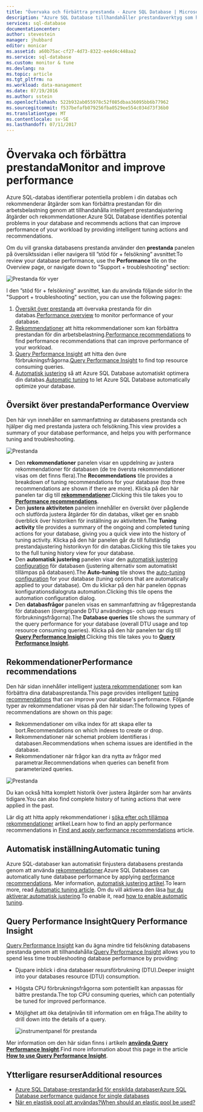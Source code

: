 ```yaml
---
title: "Övervaka och förbättra prestanda - Azure SQL Database | Microsoft Docs"
description: "Azure SQL Database tillhandahåller prestandaverktyg som hjälper dig att identifiera områden som kan förbättra aktuella frågeprestanda."
services: sql-database
documentationcenter: 
author: stevestein
manager: jhubbard
editor: monicar
ms.assetid: a60b75ac-cf27-4d73-8322-ee4d4c448aa2
ms.service: sql-database
ms.custom: monitor & tune
ms.devlang: na
ms.topic: article
ms.tgt_pltfrm: na
ms.workload: data-management
ms.date: 07/19/2016
ms.author: sstein
ms.openlocfilehash: 522b932ab055978c52f085dbaa36095bb6b77962
ms.sourcegitcommit: f537befafb079256fba0529ee554c034d73f36b0
ms.translationtype: MT
ms.contentlocale: sv-SE
ms.lasthandoff: 07/11/2017
---
```

# <a name="monitor-and-improve-performance"></a><span data-ttu-id="e2cb3-103">Övervaka och förbättra prestanda</span><span class="sxs-lookup"><span data-stu-id="e2cb3-103">Monitor and improve performance</span></span>
<span data-ttu-id="e2cb3-104">Azure SQL-databas identifierar potentiella problem i din databas och rekommenderar åtgärder som kan förbättra prestandan för din arbetsbelastning genom att tillhandahålla intelligent prestandajustering åtgärder och rekommendationer.</span><span class="sxs-lookup"><span data-stu-id="e2cb3-104">Azure SQL Database identifies potential problems in your database and recommends actions that can improve performance of your workload by providing intelligent tuning actions and recommendations.</span></span>

<span data-ttu-id="e2cb3-105">Om du vill granska databasens prestanda använder den **prestanda** panelen på översiktssidan i eller navigera till ”stöd för + felsökning” avsnittet:</span><span class="sxs-lookup"><span data-stu-id="e2cb3-105">To review your database performance, use the **Performance** tile on the Overview page, or navigate down to "Support + troubleshooting" section:</span></span>

   ![Prestanda för vyer](./media/sql-database-performance/entries.png)

<span data-ttu-id="e2cb3-107">I den ”stöd för + felsökning” avsnittet, kan du använda följande sidor:</span><span class="sxs-lookup"><span data-stu-id="e2cb3-107">In the "Support + troubleshooting" section, you can use the following pages:</span></span>


1. <span data-ttu-id="e2cb3-108">[Översikt över prestanda](#performance-overview) att övervaka prestanda för din databas.</span><span class="sxs-lookup"><span data-stu-id="e2cb3-108">[Performance overview](#performance-overview) to monitor performance of your database.</span></span> 
2. <span data-ttu-id="e2cb3-109">[Rekommendationer](#performance-recommendations) att hitta rekommendationer som kan förbättra prestandan för din arbetsbelastning.</span><span class="sxs-lookup"><span data-stu-id="e2cb3-109">[Performance recommendations](#performance-recommendations) to find performance recommendations that can improve performance of your workload.</span></span>
3. <span data-ttu-id="e2cb3-110">[Query Performance Insight](#query-performance-insight) att hitta den övre förbrukningsfrågorna.</span><span class="sxs-lookup"><span data-stu-id="e2cb3-110">[Query Performance Insight](#query-performance-insight) to find top resource consuming queries.</span></span>
4. <span data-ttu-id="e2cb3-111">[Automatisk justering](#automatic-tuning) så att Azure SQL Database automatiskt optimera din databas.</span><span class="sxs-lookup"><span data-stu-id="e2cb3-111">[Automatic tuning](#automatic-tuning) to let Azure SQL Database automatically optimize your database.</span></span>

## <a name="performance-overview"></a><span data-ttu-id="e2cb3-112">Översikt över prestanda</span><span class="sxs-lookup"><span data-stu-id="e2cb3-112">Performance Overview</span></span>
<span data-ttu-id="e2cb3-113">Den här vyn innehåller en sammanfattning av databasens prestanda och hjälper dig med prestanda justera och felsökning.</span><span class="sxs-lookup"><span data-stu-id="e2cb3-113">This view provides a summary of your database performance, and helps you with performance tuning and troubleshooting.</span></span> 

![Prestanda](./media/sql-database-performance/performance.png)

* <span data-ttu-id="e2cb3-115">Den **rekommendationer** panelen visar en uppdelning av justera rekommendationer för databasen (de tre översta rekommendationer visas om det finns flera).</span><span class="sxs-lookup"><span data-stu-id="e2cb3-115">The **Recommendations** tile provides a breakdown of tuning recommendations for your database (top three recommendations are shown if there are more).</span></span> <span data-ttu-id="e2cb3-116">Klicka på den här panelen tar dig till  **[rekommendationer](#performance-recommendations)**.</span><span class="sxs-lookup"><span data-stu-id="e2cb3-116">Clicking this tile takes you to **[Performance recommendations](#performance-recommendations)**.</span></span> 
* <span data-ttu-id="e2cb3-117">Den **justera aktiviteten** panelen innehåller en översikt över pågående och slutförda justera åtgärder för din databas, vilket ger en snabb överblick över historiken för inställning av aktiviteten.</span><span class="sxs-lookup"><span data-stu-id="e2cb3-117">The **Tuning activity** tile provides a summary of the ongoing and completed tuning actions for your database, giving you a quick view into the history of tuning activity.</span></span> <span data-ttu-id="e2cb3-118">Klicka på den här panelen går du till fullständig prestandajustering historikvyn för din databas.</span><span class="sxs-lookup"><span data-stu-id="e2cb3-118">Clicking this tile takes you to the full tuning history view for your database.</span></span>
* <span data-ttu-id="e2cb3-119">Den **automatisk justering** panelen visar den [automatisk justering configuration](sql-database-automatic-tuning-enable.md) för databasen (justering alternativ som automatiskt tillämpas på databasen).</span><span class="sxs-lookup"><span data-stu-id="e2cb3-119">The **Auto-tuning** tile shows the [auto-tuning configuration](sql-database-automatic-tuning-enable.md) for your database (tuning options that are automatically applied to your database).</span></span> <span data-ttu-id="e2cb3-120">Om du klickar på den här panelen öppnas konfigurationsdialogruta automation.</span><span class="sxs-lookup"><span data-stu-id="e2cb3-120">Clicking this tile opens the automation configuration dialog.</span></span>
* <span data-ttu-id="e2cb3-121">Den **databasfrågor** panelen visas en sammanfattning av frågeprestanda för databasen (övergripande DTU användnings- och upp resurs förbrukningsfrågorna).</span><span class="sxs-lookup"><span data-stu-id="e2cb3-121">The **Database queries** tile shows the summary of the query performance for your database (overall DTU usage and top resource consuming queries).</span></span> <span data-ttu-id="e2cb3-122">Klicka på den här panelen tar dig till  **[Query Performance Insight](#query-performance-insight)**.</span><span class="sxs-lookup"><span data-stu-id="e2cb3-122">Clicking this tile takes you to **[Query Performance Insight](#query-performance-insight)**.</span></span>

## <a name="performance-recommendations"></a><span data-ttu-id="e2cb3-123">Rekommendationer</span><span class="sxs-lookup"><span data-stu-id="e2cb3-123">Performance recommendations</span></span>
<span data-ttu-id="e2cb3-124">Den här sidan innehåller intelligent [justera rekommendationer](sql-database-advisor.md) som kan förbättra dina databasprestanda.</span><span class="sxs-lookup"><span data-stu-id="e2cb3-124">This page provides intelligent [tuning recommendations](sql-database-advisor.md) that can improve your database's performance.</span></span> <span data-ttu-id="e2cb3-125">Följande typer av rekommendationer visas på den här sidan:</span><span class="sxs-lookup"><span data-stu-id="e2cb3-125">The following types of recommendations are shown on this page:</span></span>

* <span data-ttu-id="e2cb3-126">Rekommendationer om vilka index för att skapa eller ta bort.</span><span class="sxs-lookup"><span data-stu-id="e2cb3-126">Recommendations on which indexes to create or drop.</span></span>
* <span data-ttu-id="e2cb3-127">Rekommendationer när schemat problem identifieras i databasen.</span><span class="sxs-lookup"><span data-stu-id="e2cb3-127">Recommendations when schema issues are identified in the database.</span></span>
* <span data-ttu-id="e2cb3-128">Rekommendationer när frågor kan dra nytta av frågor med parametrar.</span><span class="sxs-lookup"><span data-stu-id="e2cb3-128">Recommendations when queries can benefit from parameterized queries.</span></span>

![Prestanda](./media/sql-database-performance/recommendations.png)

<span data-ttu-id="e2cb3-130">Du kan också hitta komplett historik över justera åtgärder som har använts tidigare.</span><span class="sxs-lookup"><span data-stu-id="e2cb3-130">You can also find complete history of tuning actions that were applied in the past.</span></span>

<span data-ttu-id="e2cb3-131">Lär dig att hitta apply rekommendationer i [söka efter och tillämpa rekommendationer](sql-database-advisor-portal.md) artikel.</span><span class="sxs-lookup"><span data-stu-id="e2cb3-131">Learn how to find an apply performance recommendations in [Find and apply performance recommendations](sql-database-advisor-portal.md) article.</span></span>

## <a name="automatic-tuning"></a><span data-ttu-id="e2cb3-132">Automatisk inställning</span><span class="sxs-lookup"><span data-stu-id="e2cb3-132">Automatic tuning</span></span>
<span data-ttu-id="e2cb3-133">Azure SQL-databaser kan automatiskt finjustera databasens prestanda genom att använda [rekommendationer](sql-database-advisor.md).</span><span class="sxs-lookup"><span data-stu-id="e2cb3-133">Azure SQL Databases can automatically tune database performance by applying [performance recommendations](sql-database-advisor.md).</span></span> <span data-ttu-id="e2cb3-134">Mer information, [automatisk justering artikel](sql-database-automatic-tuning.md).</span><span class="sxs-lookup"><span data-stu-id="e2cb3-134">To learn more, read [Automatic tuning article](sql-database-automatic-tuning.md).</span></span> <span data-ttu-id="e2cb3-135">Om du vill aktivera den läsa [hur du aktiverar automatisk justering](sql-database-automatic-tuning-enable.md).</span><span class="sxs-lookup"><span data-stu-id="e2cb3-135">To enable it, read [how to enable automatic tuning](sql-database-automatic-tuning-enable.md).</span></span>

## <a name="query-performance-insight"></a><span data-ttu-id="e2cb3-136">Query Performance Insight</span><span class="sxs-lookup"><span data-stu-id="e2cb3-136">Query Performance Insight</span></span>
<span data-ttu-id="e2cb3-137">[Query Performance Insight](sql-database-query-performance.md) kan du ägna mindre tid felsökning databasens prestanda genom att tillhandahålla:</span><span class="sxs-lookup"><span data-stu-id="e2cb3-137">[Query Performance Insight](sql-database-query-performance.md) allows you to spend less time troubleshooting database performance by providing:</span></span>

* <span data-ttu-id="e2cb3-138">Djupare inblick i dina databaser resursförbrukning (DTU).</span><span class="sxs-lookup"><span data-stu-id="e2cb3-138">Deeper insight into your databases resource (DTU) consumption.</span></span> 
* <span data-ttu-id="e2cb3-139">Högsta CPU förbrukningsfrågorna som potentiellt kan anpassas för bättre prestanda.</span><span class="sxs-lookup"><span data-stu-id="e2cb3-139">The top CPU consuming queries, which can potentially be tuned for improved performance.</span></span> 
* <span data-ttu-id="e2cb3-140">Möjlighet att öka detaljnivån till information om en fråga.</span><span class="sxs-lookup"><span data-stu-id="e2cb3-140">The ability to drill down into the details of a query.</span></span> 

  ![instrumentpanel för prestanda](./media/sql-database-query-performance/performance.png)

<span data-ttu-id="e2cb3-142">Mer information om den här sidan finns i artikeln  **[använda Query Performance Insight](sql-database-query-performance.md)**.</span><span class="sxs-lookup"><span data-stu-id="e2cb3-142">Find more information about this page in the article **[How to use Query Performance Insight](sql-database-query-performance.md)**.</span></span>

## <a name="additional-resources"></a><span data-ttu-id="e2cb3-143">Ytterligare resurser</span><span class="sxs-lookup"><span data-stu-id="e2cb3-143">Additional resources</span></span>
* [<span data-ttu-id="e2cb3-144">Azure SQL Database-prestandaråd för enskilda databaser</span><span class="sxs-lookup"><span data-stu-id="e2cb3-144">Azure SQL Database performance guidance for single databases</span></span>](sql-database-performance-guidance.md)
* [<span data-ttu-id="e2cb3-145">När en elastisk pool att användas?</span><span class="sxs-lookup"><span data-stu-id="e2cb3-145">When should an elastic pool be used?</span></span>](sql-database-elastic-pool-guidance.md)

